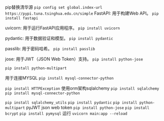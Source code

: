 pip替换清华源
`pip config set global.index-url https://pypi.tuna.tsinghua.edu.cn/simple`
FastAPI: 用于构建Web API。
`pip install fastapi`

uvicorn: 用于运行FastAPI应用程序。
`pip install uvicorn`

pydantic: 用于数据验证和模型。
`pip install pydantic`

passlib: 用于密码哈希。
`pip install passlib`

jose: 用于JWT（JSON Web Token）支持。
`pip install python-jose`

`pip install python-multipart`

用于连接MYSQL
`pip install mysql-connector-python`

`pip install HTTPException`
使用orm架构sqlalchemy
`pip install sqlalchemy`
`pip install mysql-connector-python`

`pip install sqlalchemy_utils`
`pip install pydantic`
`pip install python-multipart`
pyJWT json web token 
`pip install python-jose`
`pip install bcrypt`
`pip install pymysql`
运行
`uvicorn main:app --reload`
